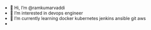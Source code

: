 - 👋 Hi, I’m @ramkumarvaddi
- 👀 I’m interested in devops engineer
- 🌱 I’m currently learning docker kubernetes jenkins ansible git aws
- 

<!---
ramkumarvaddi/ramkumarvaddi is a ✨ special ✨ repository because its `README.md` (this file) appears on your GitHub profile.
You can click the Preview link to take a look at your changes.
--->
